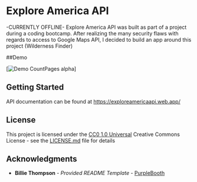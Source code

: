 # Explore America API

-CURRENTLY OFFLINE-
Explore America API was built as part of a project during a coding bootcamp. After realizing the many security flaws with regards to access 
to Google Maps API, I decided to build an app around this project (Wilderness Finder)

##Demo

[![Demo CountPages alpha](https://watch.screencastify.com/v/o4SD67VPy7OMnB3pZ5ok)]

## Getting Started

API documentation can be found at https://exploreamericaapi.web.app/

  
## License

This project is licensed under the [CC0 1.0 Universal](LICENSE.md)
Creative Commons License - see the [LICENSE.md](LICENSE.md) file for
details

## Acknowledgments

  - **Billie Thompson** - *Provided README Template* -
    [PurpleBooth](https://github.com/PurpleBooth)

